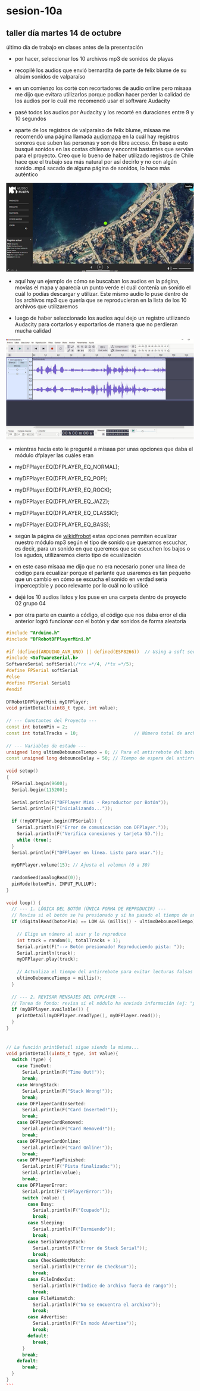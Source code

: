 # sesion-10a
## taller día martes 14 de octubre

último día de trabajo en clases antes de la presentación

- por hacer, seleccionar los 10 archivos mp3 de sonidos de playas

- recopilé los audios que envió bernardita de parte de felix blume de su albúm sonidos de valparaíso
- en un comienzo los corté con recortadores de audio online pero misaaa me dijo que evitara utilizarlos porque podían hacer perder la calidad de los audios por lo cuál me recomendó usar el software Audacity
- pasé todos los audios por Audacity y los recorté en duraciones entre 9 y 10 segundos
- aparte de los registros de valparaiso de felix blume, misaaa me recomendó una página llamada [audiomapa](https://audiomapa.org/) en la cuál hay registros sonoros que suben las personas y son de libre acceso. En base a esto busqué sonidos en las costas chilenas y encontré bastantes que servían para el proyecto. Creo que lo bueno de haber utilizado registros de Chile hace que el trabajo sea más natural por así decirlo y no con algún sonido .mp4 sacado de alguna página de sonidos, lo hace más auténtico

![audio](./imagenes/barquillosrodrigojimenez.JPG)

- aquí hay un ejemplo de cómo se buscaban los audios en la página, movías el mapa y aparecía un punto verde el cuál contenía un sonido el cuál lo podías descargar y utilizar. Este mismo audio lo puse dentro de los archivos mp3 que quería que se reproducieran en la lista de los 10 archivos que utilizaremos

- luego de haber seleccionado los audios aquí dejo un registro utilizando Audacity para cortarlos y exportarlos de manera que no perdieran mucha calidad

![audio](./imagenes/edicionaudacity.JPG)

- mientras hacía esto le pregunté a misaaa por unas opciones que daba el módulo dfplayer las cuáles eran
- myDFPlayer.EQ(DFPLAYER_EQ_NORMAL);
-  myDFPlayer.EQ(DFPLAYER_EQ_POP);
-  myDFPlayer.EQ(DFPLAYER_EQ_ROCK);
-  myDFPlayer.EQ(DFPLAYER_EQ_JAZZ);
-  myDFPlayer.EQ(DFPLAYER_EQ_CLASSIC);
-  myDFPlayer.EQ(DFPLAYER_EQ_BASS);

-  según la página de [wikidfrobot](https://wiki.dfrobot.com/dfplayer_mini_sku_dfr0299) estas opciones permiten ecualizar nuestro módulo mp3 según el tipo de sonido que queramos escuchar, es decir, para un sonido en que queremos que se escuchen los bajos o los agudos, utilizaremos cierto tipo de ecualización
-  en este caso misaaa me dijo que no era necesario poner una línea de código para ecualizar porque el parlante que usaremos es tan pequeño que un cambio en cómo se escucha el sonido en verdad sería imperceptible y poco relevante por lo cuál no lo utilicé
-  dejé los 10 audios listos y los puse en una carpeta dentro de proyecto 02 grupo 04

- por otra parte en cuanto a código, el código que nos daba error el día anterior logró funcionar con el botón y dar sonidos de forma aleatoria

````cpp
#include "Arduino.h"
#include "DFRobotDFPlayerMini.h"

#if (defined(ARDUINO_AVR_UNO) || defined(ESP8266))  // Using a soft serial port
#include <SoftwareSerial.h>
SoftwareSerial softSerial(/*rx =*/4, /*tx =*/5);
#define FPSerial softSerial
#else
#define FPSerial Serial1
#endif

DFRobotDFPlayerMini myDFPlayer;
void printDetail(uint8_t type, int value);

// --- Constantes del Proyecto ---
const int botonPin = 2;
const int totalTracks = 10;                     // Número total de archivos mp3 en la SD

// --- Variables de estado ---
unsigned long ultimoDebounceTiempo = 0; // Para el antirrebote del botón
const unsigned long debounceDelay = 50; // Tiempo de espera del antirrebote (50 ms)

void setup()
{
  FPSerial.begin(9600);
  Serial.begin(115200);

  Serial.println(F("DFPlayer Mini - Reproductor por Botón"));
  Serial.println(F("Inicializando..."));

  if (!myDFPlayer.begin(FPSerial)) {
    Serial.println(F("Error de comunicación con DFPlayer."));
    Serial.println(F("Verifica conexiones y tarjeta SD."));
    while (true);
  }
  Serial.println(F("DFPlayer en línea. Listo para usar."));

  myDFPlayer.volume(15); // Ajusta el volumen (0 a 30)

  randomSeed(analogRead(0));
  pinMode(botonPin, INPUT_PULLUP);
}

void loop() {
  // --- 1. LÓGICA DEL BOTÓN (ÚNICA FORMA DE REPRODUCIR) ---
  // Revisa si el botón se ha presionado y si ha pasado el tiempo de antirrebote
  if (digitalRead(botonPin) == LOW && (millis() - ultimoDebounceTiempo) > debounceDelay) { 
    
    // Elige un número al azar y lo reproduce
    int track = random(1, totalTracks + 1);
    Serial.print(F("--> Botón presionado! Reproduciendo pista: "));
    Serial.println(track);
    myDFPlayer.play(track);

    // Actualiza el tiempo del antirrebote para evitar lecturas falsas
    ultimoDebounceTiempo = millis();
  }

  // --- 2. REVISAR MENSAJES DEL DFPLAYER ---
  // Tarea de fondo: revisa si el módulo ha enviado información (ej: "pista terminada")
  if (myDFPlayer.available()) {
    printDetail(myDFPlayer.readType(), myDFPlayer.read());
  }
}


// La función printDetail sigue siendo la misma...
void printDetail(uint8_t type, int value){
  switch (type) {
    case TimeOut:
      Serial.println(F("Time Out!"));
      break;
    case WrongStack:
      Serial.println(F("Stack Wrong!"));
      break;
    case DFPlayerCardInserted:
      Serial.println(F("Card Inserted!"));
      break;
    case DFPlayerCardRemoved:
      Serial.println(F("Card Removed!"));
      break;
    case DFPlayerCardOnline:
      Serial.println(F("Card Online!"));
      break;
    case DFPlayerPlayFinished:
      Serial.print(F("Pista finalizada:"));
      Serial.println(value);
      break;
    case DFPlayerError:
      Serial.print(F("DFPlayerError:"));
      switch (value) {
        case Busy:
          Serial.println(F("Ocupado"));
          break;
        case Sleeping:
          Serial.println(F("Durmiendo"));
          break;
        case SerialWrongStack:
          Serial.println(F("Error de Stack Serial"));
          break;
        case CheckSumNotMatch:
          Serial.println(F("Error de Checksum"));
          break;
        case FileIndexOut:
          Serial.println(F("Índice de archivo fuera de rango"));
          break;
        case FileMismatch:
          Serial.println(F("No se encuentra el archivo"));
          break;
        case Advertise:
          Serial.println(F("En modo Advertise"));
          break;
        default:
          break;
      }
      break;
    default:
      break;
  }
}
```
  




